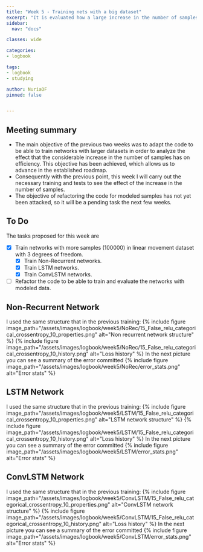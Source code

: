 ```yaml
---
title: "Week 5 - Training nets with a big dataset"
excerpt: "It is evaluated how a large increase in the number of samples affects the efficiency of the networks."
sidebar:
  nav: "docs"

classes: wide

categories:
- logbook

tags:
- logbook
- studying

author: NuriaOF
pinned: false


---
```


## Meeting summary
- The main objective of the previous two weeks was to adapt the code to be able to train networks with larger datasets in order to analyze the effect that the considerable increase in the number of samples has on efficiency. This objective has been achieved, which allows us to advance in the established roadmap.
- Consequently with the previous point, this week I will carry out the necessary training and tests to see the effect of the increase in the number of samples.
- The objective of refactoring the code for modeled samples has not yet been attacked, so it will be a pending task the next few weeks.

## To Do
The tasks proposed for this week are

- [X] Train networks with more samples (100000) in linear movement dataset with 3 degrees of freedom.
  - [X] Train Non-Recurrent networks.
  - [X] Train LSTM networks.
  - [X] Train ConvLSTM networks.
- [ ] Refactor the code to be able to train and evaluate the networks with modeled data.

## Non-Recurrent Network

I used the same structure that in the previous training:
{% include figure image_path="/assets/images/logbook/week5/NoRec/15_False_relu_categorical_crossentropy_10_properties.png" alt="Non recurrent network structure" %}
{% include figure image_path="/assets/images/logbook/week5/NoRec/15_False_relu_categorical_crossentropy_10_history.png" alt="Loss history" %}
In the next picture you can see a summary of the error committed
{% include figure image_path="/assets/images/logbook/week5/NoRec/error_stats.png" alt="Error stats" %}


## LSTM Network

I used the same structure that in the previous training:
{% include figure image_path="/assets/images/logbook/week5/LSTM/15_False_relu_categorical_crossentropy_10_properties.png" alt="LSTM network structure" %}
{% include figure image_path="/assets/images/logbook/week5/LSTM/15_False_relu_categorical_crossentropy_10_history.png" alt="Loss history" %}
In the next picture you can see a summary of the error committed
{% include figure image_path="/assets/images/logbook/week5/LSTM/error_stats.png" alt="Error stats" %}

## ConvLSTM Network

I used the same structure that in the previous training:
{% include figure image_path="/assets/images/logbook/week5/ConvLSTM/15_False_relu_categorical_crossentropy_10_properties.png" alt="ConvLSTM network structure" %}
{% include figure image_path="/assets/images/logbook/week5/ConvLSTM/15_False_relu_categorical_crossentropy_10_history.png" alt="Loss history" %}
In the next picture you can see a summary of the error committed
{% include figure image_path="/assets/images/logbook/week5/ConvLSTM/error_stats.png" alt="Error stats" %}

